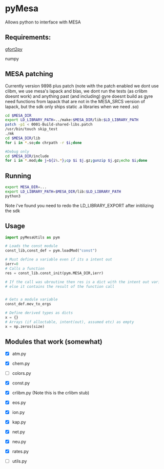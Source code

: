 # pyMesa
Allows python to interface with MESA

## Requirements:
[gfort2py](https://github.com/rjfarmer/gfort2py)

numpy

## MESA patching
Currently version 9898 plus patch (note with the patch enabled we dont use clibm, we use mesa's lapack and blas, we dont run the tests (as crlibm doesnt work) 
and anything past (and including) gyre doesnt build as gyre need functions from lapack that are not in the MESA_SRCS version of lapack, but the sdk
only ships static .a libraries when we need .so)

````bash
cd $MESA_DIR
export LD_LIBRARY_PATH=../make:$MESA_DIR/lib:$LD_LIBRARY_PATH
patch -p1 < 0001-Build-shared-libs.patch
/usr/bin/touch skip_test
./mk
cd $MESA_DIR/lib
for i in *.so;do chrpath -r $i;done

#Debug only
cd $MESA_DIR/include
for i in *.mod;do j=${i%.*};cp $i $j.gz;gunzip $j.gz;echo $i;done

````

## Running
````bash
export MESA_DIR=...
export LD_LIBRARY_PATH=$MESA_DIR/lib:$LD_LIBRARY_PATH
python3
````

Note i've found you need to redo the LD_LIBRARY_EXPORT after initilizing the sdk

## Usage

````python
import pyMesaUtils as pym

# Loads the const module
const_lib,const_def = pym.loadMod("const")

# Must define a variable even if its a intent out
ierr=0
# Calls a function
res = const_lib.const_init(pym.MESA_DIR,ierr)

# If the call was ubroutine then res is a dict with the intent out variables in there
# else it contains the result of the function call


# Gets a module variable
const_def.mev_to_ergs

# Define derived types as dicts
x = {}
# Arrays (if alloctable, intent(out), assumed etc) as empty
x = np.zeros(size)

````



## Modules that work (somewhat)

- [x] atm.py
- [x] chem.py
- [ ] colors.py
- [x] const.py
- [x] crlibm.py (Note this is the crlibm stub)
- [x] eos.py
- [x] ion.py
- [x] kap.py
- [x] net.py
- [x] neu.py
- [x] rates.py
- [ ] utils.py





